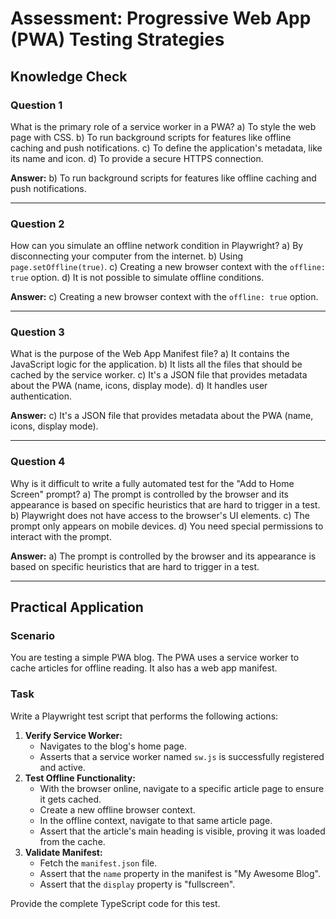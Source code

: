 # Assessment: Progressive Web App (PWA) Testing Strategies

## Knowledge Check

### Question 1
What is the primary role of a service worker in a PWA?
a) To style the web page with CSS.
b) To run background scripts for features like offline caching and push notifications.
c) To define the application's metadata, like its name and icon.
d) To provide a secure HTTPS connection.

**Answer:** b) To run background scripts for features like offline caching and push notifications.

---

### Question 2
How can you simulate an offline network condition in Playwright?
a) By disconnecting your computer from the internet.
b) Using `page.setOffline(true)`.
c) Creating a new browser context with the `offline: true` option.
d) It is not possible to simulate offline conditions.

**Answer:** c) Creating a new browser context with the `offline: true` option.

---

### Question 3
What is the purpose of the Web App Manifest file?
a) It contains the JavaScript logic for the application.
b) It lists all the files that should be cached by the service worker.
c) It's a JSON file that provides metadata about the PWA (name, icons, display mode).
d) It handles user authentication.

**Answer:** c) It's a JSON file that provides metadata about the PWA (name, icons, display mode).

---

### Question 4
Why is it difficult to write a fully automated test for the "Add to Home Screen" prompt?
a) The prompt is controlled by the browser and its appearance is based on specific heuristics that are hard to trigger in a test.
b) Playwright does not have access to the browser's UI elements.
c) The prompt only appears on mobile devices.
d) You need special permissions to interact with the prompt.

**Answer:** a) The prompt is controlled by the browser and its appearance is based on specific heuristics that are hard to trigger in a test.

---

## Practical Application

### Scenario
You are testing a simple PWA blog. The PWA uses a service worker to cache articles for offline reading. It also has a web app manifest.

### Task
Write a Playwright test script that performs the following actions:
1.  **Verify Service Worker:**
    -   Navigates to the blog's home page.
    -   Asserts that a service worker named `sw.js` is successfully registered and active.
2.  **Test Offline Functionality:**
    -   With the browser online, navigate to a specific article page to ensure it gets cached.
    -   Create a new offline browser context.
    -   In the offline context, navigate to that same article page.
    -   Assert that the article's main heading is visible, proving it was loaded from the cache.
3.  **Validate Manifest:**
    -   Fetch the `manifest.json` file.
    -   Assert that the `name` property in the manifest is "My Awesome Blog".
    -   Assert that the `display` property is "fullscreen".

Provide the complete TypeScript code for this test.